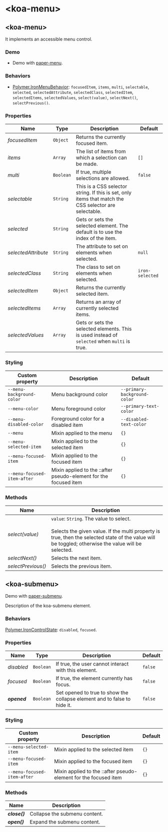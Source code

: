 # &lt;koa-menu&gt;

## &lt;koa-menu&gt;

It implements an accessible menu control.

### Demo

* Demo with [paper-menu](https://elements.polymer-project.org/elements/paper-menu?view=demo).

### Behaviors

* [Polymer.IronMenuBehavior](https://elements.polymer-project.org/elements/iron-menu-behavior?active=Polymer.IronMenuBehavior): `focusedItem`, `items`, `multi`, `selectable`, `selected`, `selectedAttribute`, `selectedClass`, `selectedItem`, `selectedItems`, `selectedValues`, `select(value)`, `selectNext()`, `selectPrevious()`.

### Properties

Name | Type | Description | Default
-----|------|-------------|--------
*focusedItem* | `Object` | Returns the currently focused item. |
*items* | `Array` | The list of items from which a selection can be made. | `[]`
*multi* | `Boolean` | If true, multiple selections are allowed. | `false`
*selectable* | `String` | This is a CSS selector string. If this is set, only items that match the CSS selector are selectable. |
*selected* | `String` | Gets or sets the selected element. The default is to use the index of the item. |
*selectedAttribute* | `String` | The attribute to set on elements when selected. | `null`
*selectedClass* | `String` | The class to set on elements when selected. | `iron-selected`
*selectedItem* | `Object` | Returns the currently selected item. |
*selectedItems* | `Array` | Returns an array of currently selected items. |
*selectedValues* | `Array` | Gets or sets the selected elements. This is used instead of `selected` when `multi` is true. |

### Styling

Custom property | Description | Default
----------------|-------------|--------
`--menu-background-color` | Menu background color | `--primary-background-color`
`--menu-color` | Menu foreground color | `--primary-text-color`
`--menu-disabled-color` | Foreground color for a disabled item | `--disabled-text-color`
`--menu` | Mixin applied to the menu | `{}`
`--menu-selected-item` | Mixin applied to the selected item | `{}`
`--menu-focused-item` | Mixin applied to the focused item | `{}`
`--menu-focused-item-after` | Mixin applied to the ::after pseudo-element for the focused item | `{}`

### Methods

Name | Description
-----|------------
*select(value)* | `value`: `String`. The value to select.<br/><br/>Selects the given value. If the multi property is true, then the selected state of the value will be toggled; otherwise the value will be selected.
*selectNext()* | Selects the next item.
*selectPrevious()* | Selects the previous item.


## &lt;koa-submenu&gt;

Demo with [paper-submenu](https://elements.polymer-project.org/elements/paper-menu?view=demo).

Description of the koa-submenu element.

### Behaviors

[Polymer.IronControlState](https://elements.polymer-project.org/elements/iron-behaviors?active=Polymer.IronControlState): `disabled`, `focused`.

### Properties

Name | Type | Description | Default
-----|------|-------------|--------
*disabled* | `Boolean` | If true, the user cannot interact with this element. | `false`
*focused* | `Boolean` | If true, the element currently has focus. | `false`
***opened*** | `Boolean` | Set opened to true to show the collapse element and to false to hide it. | `false`

### Styling

Custom property | Description | Default
----------------|-------------|--------
`--menu-selected-item` | Mixin applied to the selected item | `{}`
`--menu-focused-item` | Mixin applied to the focused item | `{}`
`--menu-focused-item-after` | Mixin applied to the ::after pseudo-element for the focused item | `{}`

### Methods

Name | Description
-----|------------
***close()*** | Collapse the submenu content.
***open()*** | Expand the submenu content.
